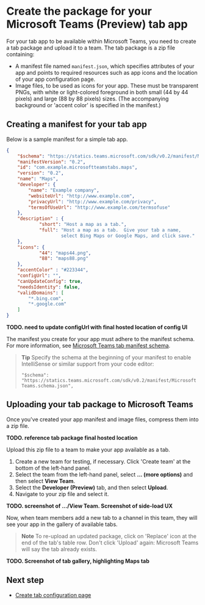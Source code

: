 ﻿# Create the package for your Microsoft Teams (Preview) tab app

For your tab app to be available within Microsoft Teams, you need to create a tab package and upload it to a team. The tab package is a zip file containing:

- A manifest file named `manifest.json`, which specifies attributes of your app and points to required resources such as app icons and the location of your app configuration page.
- Image files, to be used as icons for your app.  These must be transparent PNGs, with white or light-colored foreground in both small (44 by 44 pixels) and large (88 by 88 pixels) sizes.  (The accompanying background or 'accent color' is specified in the manifest.)

## Creating a manifest for your tab app 

Below is a sample manifest for a simple tab app.

```JSON
{
    "$schema": "https://statics.teams.microsoft.com/sdk/v0.2/manifest/MicrosoftTeams.schema.json",
    "manifestVersion": "0.2",
    "id": "com.example.microsoftteamstabs.maps",
    "version": "0.2",
    "name": "Maps",
    "developer": {
        "name": "Example company",   
        "websiteUrl": "http://www.example.com",
        "privacyUrl": "http://www.example.com/privacy",
        "termsOfUseUrl": "http://www.example.com/termsofuse"
    },
    "description" : {
            "short": "Host a map as a tab.",
            "full": "Host a map as a tab.  Give your tab a name, 
					select Bing Maps or Google Maps, and click save."
    },
    "icons": {
            "44": "maps44.png",
            "88": "maps88.png"
    },
    "accentColor" : "#223344",
    "configUrl": "",
    "canUpdateConfig": true,
    "needsIdentity": false,
    "validDomains": [
        "*.bing.com",
        "*.google.com"
    ]
}
```
**TODO. need to update configUrl with final hosted location of config UI**

The manifest you create for your app must adhere to the manifest schema. For more information, see [Microsoft Teams tab manifest schema](tab_schema.md).

> **Tip** Specify the schema at the beginning of your manifest to enable IntelliSense or similar support from your code editor:
> 
> `"$schema": "https://statics.teams.microsoft.com/sdk/v0.2/manifest/MicrosoftTeams.schema.json",`


## Uploading your tab package to Microsoft Teams

Once you've created your app manifest and image files, compress them into a zip file.

**TODO. reference tab package final hosted location**

Upload this zip file to a team to make your app available as a tab.

1. Create a new team for testing, if necessary.  Click 'Create team' at the bottom of the left-hand panel.
2. Select the team from the left-hand panel, select **... (more options)** and then select **View Team**.
3. Select the **Developer (Preview)** tab, and then select **Upload**.
4. Navigate to your zip file and select it.

**TODO. screenshot of .../View Team.  Screenshot of side-load UX**

Now, when team members add a new tab to a channel in this team, they will see your app in the gallery of available tabs.

> **Note** To re-upload an updated package, click on 'Replace' icon at the end of the tab's table row.  Don't click 'Upload' again: Microsoft Teams will say the tab already exists.

**TODO. Screenshot of tab gallery, highlighting Maps tab**

## Next step

* [Create tab configuration page](createtabconfigui.md)

